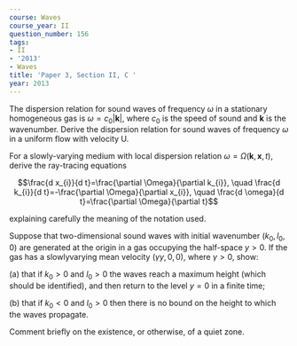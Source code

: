 ```yaml
---
course: Waves
course_year: II
question_number: 156
tags:
- II
- '2013'
- Waves
title: 'Paper 3, Section II, C '
year: 2013
---
```




The dispersion relation for sound waves of frequency $\omega$ in a stationary homogeneous gas is $\omega=c_{0}|\mathbf{k}|$, where $c_{0}$ is the speed of sound and $\mathbf{k}$ is the wavenumber. Derive the dispersion relation for sound waves of frequency $\omega$ in a uniform flow with velocity U.

For a slowly-varying medium with local dispersion relation $\omega=\Omega(\mathbf{k}, \mathbf{x}, t)$, derive the ray-tracing equations

$$\frac{d x_{i}}{d t}=\frac{\partial \Omega}{\partial k_{i}}, \quad \frac{d k_{i}}{d t}=-\frac{\partial \Omega}{\partial x_{i}}, \quad \frac{d \omega}{d t}=\frac{\partial \Omega}{\partial t}$$

explaining carefully the meaning of the notation used.

Suppose that two-dimensional sound waves with initial wavenumber $\left(k_{0}, l_{0}, 0\right)$ are generated at the origin in a gas occupying the half-space $y>0$. If the gas has a slowlyvarying mean velocity $(\gamma y, 0,0)$, where $\gamma>0$, show:

(a) that if $k_{0}>0$ and $l_{0}>0$ the waves reach a maximum height (which should be identified), and then return to the level $y=0$ in a finite time;

(b) that if $k_{0}<0$ and $l_{0}>0$ then there is no bound on the height to which the waves propagate.

Comment briefly on the existence, or otherwise, of a quiet zone.